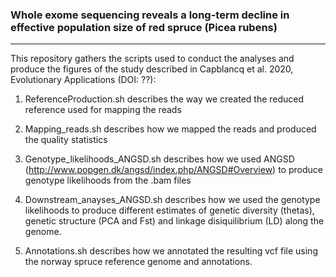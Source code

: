 ### Whole exome sequencing reveals a long-term decline in effective population size of red spruce (Picea rubens)
---------------------

This repository gathers the scripts used to conduct the analyses and produce the figures of the study described in Capblancq et al. 2020, Evolutionary Applications (DOI: ??):

1. ReferenceProduction.sh describes the way we created the reduced reference used for mapping the reads

2. Mapping_reads.sh describes how we mapped the reads and produced the quality statistics

3. Genotype_likelihoods_ANGSD.sh describes how we used ANGSD (http://www.popgen.dk/angsd/index.php/ANGSD#Overview) to produce genotype likelihoods from the .bam files

4. Downstream_anayses_ANGSD.sh describes how we used the genotype likelihoods to produce different estimates of genetic diversity (thetas), genetic structure (PCA and Fst) and linkage disiquilibrium (LD) along the genome.

5. Annotations.sh describes how we annotated the resulting vcf file using the norway spruce reference genome and annotations.
